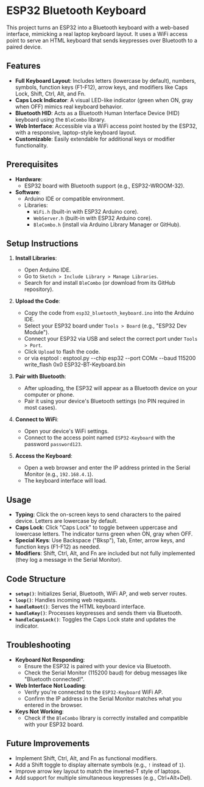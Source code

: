 # ESP32 Bluetooth Keyboard

This project turns an ESP32 into a Bluetooth keyboard with a web-based interface, mimicking a real laptop keyboard layout. It uses a WiFi access point to serve an HTML keyboard that sends keypresses over Bluetooth to a paired device.

## Features

- **Full Keyboard Layout**: Includes letters (lowercase by default), numbers, symbols, function keys (F1-F12), arrow keys, and modifiers like Caps Lock, Shift, Ctrl, Alt, and Fn.
- **Caps Lock Indicator**: A visual LED-like indicator (green when ON, gray when OFF) mimics real keyboard behavior.
- **Bluetooth HID**: Acts as a Bluetooth Human Interface Device (HID) keyboard using the `BleCombo` library.
- **Web Interface**: Accessible via a WiFi access point hosted by the ESP32, with a responsive, laptop-style keyboard layout.
- **Customizable**: Easily extendable for additional keys or modifier functionality.

## Prerequisites

- **Hardware**:
  - ESP32 board with Bluetooth support (e.g., ESP32-WROOM-32).
- **Software**:
  - Arduino IDE or compatible environment.
  - Libraries:
    - `WiFi.h` (built-in with ESP32 Arduino core).
    - `WebServer.h` (built-in with ESP32 Arduino core).
    - `BleCombo.h` (install via Arduino Library Manager or GitHub).

## Setup Instructions

1. **Install Libraries**:
   - Open Arduino IDE.
   - Go to `Sketch > Include Library > Manage Libraries`.
   - Search for and install `BleCombo` (or download from its GitHub repository).

2. **Upload the Code**:
   - Copy the code from `esp32_bluetooth_keyboard.ino` into the Arduino IDE.
   - Select your ESP32 board under `Tools > Board` (e.g., "ESP32 Dev Module").
   - Connect your ESP32 via USB and select the correct port under `Tools > Port`.
   - Click `Upload` to flash the code.
   - or via esptool : esptool.py --chip esp32 --port COMx --baud 115200 write_flash 0x0 ESP32-BT-Keyboard.bin

3. **Pair with Bluetooth**:
   - After uploading, the ESP32 will appear as a Bluetooth device on your computer or phone.
   - Pair it using your device's Bluetooth settings (no PIN required in most cases).

4. **Connect to WiFi**:
   - Open your device's WiFi settings.
   - Connect to the access point named `ESP32-Keyboard` with the password `password123`.

5. **Access the Keyboard**:
   - Open a web browser and enter the IP address printed in the Serial Monitor (e.g., `192.168.4.1`).
   - The keyboard interface will load.

## Usage

- **Typing**: Click the on-screen keys to send characters to the paired device. Letters are lowercase by default.
- **Caps Lock**: Click "Caps Lock" to toggle between uppercase and lowercase letters. The indicator turns green when ON, gray when OFF.
- **Special Keys**: Use Backspace ("Bksp"), Tab, Enter, arrow keys, and function keys (F1-F12) as needed.
- **Modifiers**: Shift, Ctrl, Alt, and Fn are included but not fully implemented (they log a message in the Serial Monitor).

## Code Structure

- **`setup()`**: Initializes Serial, Bluetooth, WiFi AP, and web server routes.
- **`loop()`**: Handles incoming web requests.
- **`handleRoot()`**: Serves the HTML keyboard interface.
- **`handleKey()`**: Processes keypresses and sends them via Bluetooth.
- **`handleCapsLock()`**: Toggles the Caps Lock state and updates the indicator.

## Troubleshooting

- **Keyboard Not Responding**:
  - Ensure the ESP32 is paired with your device via Bluetooth.
  - Check the Serial Monitor (115200 baud) for debug messages like "Bluetooth connected!".
- **Web Interface Not Loading**:
  - Verify you're connected to the `ESP32-Keyboard` WiFi AP.
  - Confirm the IP address in the Serial Monitor matches what you entered in the browser.
- **Keys Not Working**:
  - Check if the `BleCombo` library is correctly installed and compatible with your ESP32 board.

## Future Improvements

- Implement Shift, Ctrl, Alt, and Fn as functional modifiers.
- Add a Shift toggle to display alternate symbols (e.g., `!` instead of `1`).
- Improve arrow key layout to match the inverted-T style of laptops.
- Add support for multiple simultaneous keypresses (e.g., Ctrl+Alt+Del).
